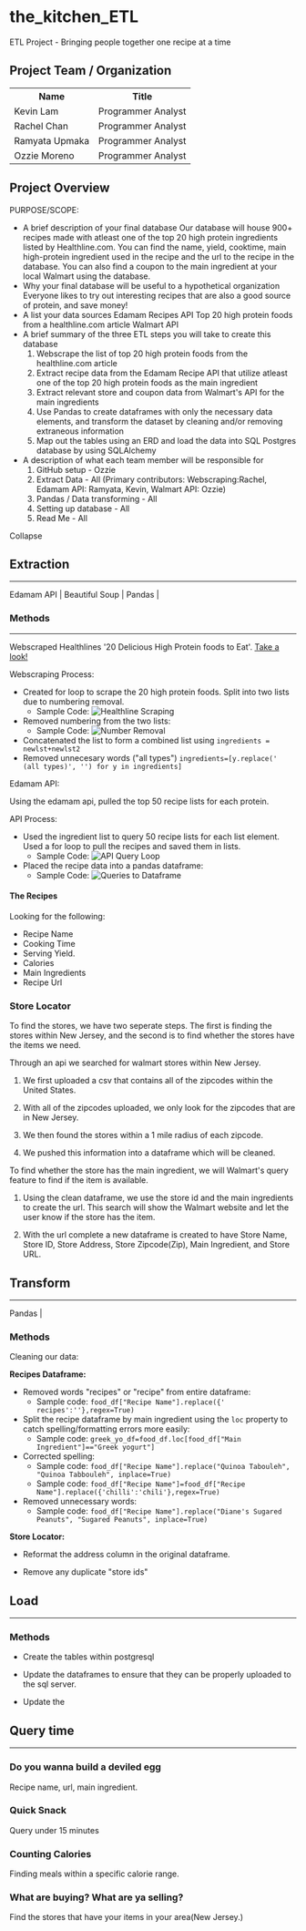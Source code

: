 # the_kitchen_ETL

ETL Project - Bringing people together one recipe at a time

## Project Team / Organization
<table>
  <th>Name</th>
  <th>Title</th>
  <tr>
   <td>Kevin Lam</td>
    <td>Programmer Analyst</td>
  </tr>
   <tr>
    <td>Rachel Chan</td>
    <td>Programmer Analyst</td>
  </tr>
  <tr>
    <td>Ramyata Upmaka</td>
    <td>Programmer Analyst</td>
  </tr>
  <tr>
  </tr>
    <td>Ozzie Moreno</td>
    <td>Programmer Analyst</td>
</table>

## Project Overview

PURPOSE/SCOPE: <br/>

* A brief description of your final database
    Our database will house 900+ recipes made with atleast one of the top 20 high protein ingredients listed by Healthline.com. You can find the name, yield, cooktime, main high-protein ingredient used in the recipe and the url to the recipe in the database. You can also find a coupon to the main ingredient at your local Walmart using the database.
* Why your final database will be useful to a hypothetical organization
    Everyone likes to try out interesting recipes that are also a good source of protein, and save money!
* A list your data sources
    Edamam Recipes API
    Top 20 high protein foods from a healthline.com article
    Walmart API
* A brief summary of the three ETL steps you will take to create this database
    1. Webscrape the list of top 20 high protein foods from the healthline.com article
    2. Extract recipe data from the Edamam Recipe API that utilize atleast one of the top 20 high protein foods as the main ingredient
    3. Extract relevant store and coupon data from Walmart's API for the main ingredients
    4. Use Pandas to create dataframes with only the necessary data elements, and transform the dataset by cleaning and/or removing extraneous information
    3. Map out the tables using an ERD and load the data into SQL Postgres database by using SQLAlchemy
* A description of what each team member will be responsible for
    1. GitHub setup - Ozzie
    2. Extract Data - All (Primary contributors: Webscraping:Rachel, Edamam API: Ramyata, Kevin, Walmart API: Ozzie)
    4. Pandas / Data transforming - All
    5. Setting up database - All
    6. Read Me - All

Collapse

<!-- Wanted to get a format down. We can change it as we see fit. - Kevin -->

## Extraction

---

Edamam API | Beautiful Soup | Pandas | <!-- (Insert other tools....) -->

### **Methods**

---

Webscraped Healthlines '20 Delicious High Protein foods to Eat'. [Take a look!](https://www.healthline.com/nutrition/20-delicious-high-protein-foods#TOC_TITLE_HDR_2)

Webscraping Process:
* Created for loop to scrape the 20 high protein foods. Split into two lists due to numbering removal.
  * Sample Code:
![Healthline Scraping](Images/Scraping_code.png)
* Removed numbering from the two lists:
  * Sample Code:
![Number Removal](Images/list_loop.png)
* Concatenated the list to form a combined list using `ingredients = newlst+newlst2`
* Removed unnecesary words ("all types") `ingredients=[y.replace(' (all types)', '') for y in ingredients]`

Edamam API:

Using the edamam api, pulled the top 50 recipe lists for each protein.

API Process:

* Used the ingredient list to query 50 recipe lists for each list element. Used a for loop to pull the recipes and saved them in lists.
  * Sample Code:
![API Query Loop](Images/API_loop.png)
* Placed the recipe data into a pandas dataframe:
  * Sample Code:
![Queries to Dataframe](Images/dataframe_creation.png)

#### **The Recipes**

Looking for the following:

* Recipe Name
* Cooking Time
* Serving Yield.
* Calories
* Main Ingredients
* Recipe Url
<!-- Any other things we may want -->

### **Store Locator**

To find the stores, we have two seperate steps. The first is finding the stores within New Jersey, and the second is to find whether the stores have the items we need.

Through an api we searched for walmart stores within New Jersey.

1. We first uploaded a csv that contains all of the zipcodes within the United States.

2. With all of the zipcodes uploaded, we only look for the zipcodes that are in New Jersey.

3. We then found the stores within a 1 mile radius of each zipcode.

4. We pushed this information into a dataframe which will be cleaned.

To find whether the store has the main ingredient, we will Walmart's query feature to find if the item is available.

1. Using the clean dataframe, we use the store id and the main ingredients to create the url. This search will show the Walmart website and let the user know if the store has the item.

2. With the url complete a new dataframe is created to have Store Name, Store ID, Store Address, Store Zipcode(Zip), Main Ingredient, and Store URL.

## Transform

---

Pandas | <!-- (Other tools if needed) -->

### **Methods**

Cleaning our data:

**Recipes Dataframe:**

* Removed words "recipes" or "recipe" from entire dataframe:
  * Sample code:
  `food_df["Recipe Name"].replace({' recipes':''},regex=True)`
* Split the recipe dataframe by main ingredient using the `loc` property to catch spelling/formatting errors more easily:
  * Sample code:
  `greek_yo_df=food_df.loc[food_df["Main Ingredient"]=="Greek yogurt"]`
* Corrected spelling:
  * Sample code:
  `food_df["Recipe Name"].replace("Quinoa Tabouleh", "Quinoa Tabbouleh", inplace=True)`
  * Sample code: `food_df["Recipe Name"]=food_df["Recipe Name"].replace({'chilli':'chili'},regex=True)`
* Removed unnecessary words:
  * Sample code:
  `food_df["Recipe Name"].replace("Diane's Sugared Peanuts", "Sugared Peanuts", inplace=True)`

**Store Locator:**

* Reformat the address column in the original dataframe.

* Remove any duplicate "store ids"


## Load

---

### **Methods**

* Create the tables within postgresql

* Update the dataframes to ensure that they can be properly uploaded to the sql server.

* Update the 
## Query time

---

<!-- Honestly some things that I quickly thought of. We can do other things. - Kevin -->

### **Do you wanna build a deviled egg**

Recipe name, url, main ingredient.

### **Quick Snack**

Query under 15 minutes

### **Counting Calories**

Finding meals within a specific calorie range.

### **What are buying? What are ya selling?**

Find the stores that have your items in your area(New Jersey.)
